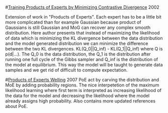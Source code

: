 #[Training Products of Experts by Minimizing Contrastive Divergence](https://dl.acm.org/citation.cfm?id=639730)
2002

Extension of work in "Products of Experts". Each expert has to be a little bit more complicated than for example
Gaussian because product of Gaussians is still Gaussian and MoG can recover any complex smooth distribution.
Here author presents that instead of maximizing the likelihood of data which is minimizing the KL divergence between the data distribution
and the model generated distribution we can minimize the difference between the two KL divergences. KL(Q_0||Q_inf) - KL(Q_1||Q_inf) where
Q is p(d|...). The Q_0 is the data distribution, the Q_1 is the distribution after running one full cycle of the Gibbs sampler and 
Q_inf is the distribution of the model at equilibrium. This way the model will be taught to generate data samples and we get rid of
difficult to compute expectation.

#[Products of Experts Welling](http://www.scholarpedia.org/article/Product_of_experts)
2007
PoE act by carving the distribution and MoE by adding probability regions. The nice interpetetion of the maximum likelihood learning
where first term is interpreted as increasing likelihood of the data for the model and decreasing the likelihood where the model
already assigns high probability. Also contains more updated references about PoE.
